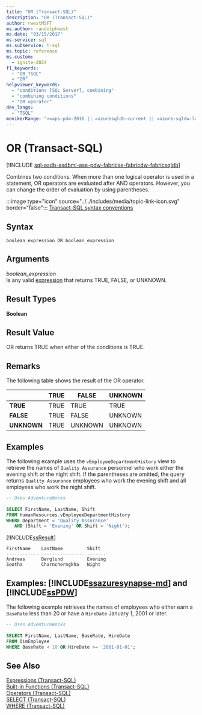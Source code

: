 ```yaml
---
title: "OR (Transact-SQL)"
description: "OR (Transact-SQL)"
author: rwestMSFT
ms.author: randolphwest
ms.date: "03/15/2017"
ms.service: sql
ms.subservice: t-sql
ms.topic: reference
ms.custom:
  - ignite-2024
f1_keywords:
  - "OR_TSQL"
  - "OR"
helpviewer_keywords:
  - "conditions [SQL Server], combining"
  - "combining conditions"
  - "OR operator"
dev_langs:
  - "TSQL"
monikerRange: ">=aps-pdw-2016 || =azuresqldb-current || =azure-sqldw-latest || >=sql-server-2016 || >=sql-server-linux-2017 || =azuresqldb-mi-current || =fabric"
---
```


# OR (Transact-SQL)

[!INCLUDE [sql-asdb-asdbmi-asa-pdw-fabricse-fabricdw-fabricsqldb](../../includes/applies-to-version/sql-asdb-asdbmi-asa-pdw-fabricse-fabricdw-fabricsqldb.md)]

Combines two conditions. When more than one logical operator is used in a statement, OR operators are evaluated after AND operators. However, you can change the order of evaluation by using parentheses.  
  
:::image type="icon" source="../../includes/media/topic-link-icon.svg" border="false"::: [Transact-SQL syntax conventions](../../t-sql/language-elements/transact-sql-syntax-conventions-transact-sql.md)  
  
## Syntax  
  
```syntaxsql
boolean_expression OR boolean_expression  
```  
  
## Arguments
 *boolean_expression*  
 Is any valid [expression](../../t-sql/language-elements/expressions-transact-sql.md) that returns TRUE, FALSE, or UNKNOWN.  
  
## Result Types  
 **Boolean**  
  
## Result Value  
 OR returns TRUE when either of the conditions is TRUE.  
  
## Remarks  
 The following table shows the result of the OR operator.  
  
||TRUE|FALSE|UNKNOWN|  
|------|----------|-----------|-------------|  
|**TRUE**|TRUE|TRUE|TRUE|  
|**FALSE**|TRUE|FALSE|UNKNOWN|  
|**UNKNOWN**|TRUE|UNKNOWN|UNKNOWN|  
  
## Examples  
 The following example uses the `vEmployeeDepartmentHistory` view to retrieve the names of `Quality Assurance` personnel who work either the evening shift or the night shift. If the parentheses are omitted, the query returns `Quality Assurance` employees who work the evening shift and all employees who work the night shift.  
  
```sql  
-- Uses AdventureWorks  
  
SELECT FirstName, LastName, Shift   
FROM HumanResources.vEmployeeDepartmentHistory  
WHERE Department = 'Quality Assurance'  
   AND (Shift = 'Evening' OR Shift = 'Night');  
```  
  
 [!INCLUDE[ssResult](../../includes/ssresult-md.md)]  
  
 ```
 FirstName    LastName         Shift 
 ------------ ---------------- ------- 
 Andreas      Berglund         Evening 
 Sootha       Charncherngkha   Night
 ```  
  
## Examples: [!INCLUDE[ssazuresynapse-md](../../includes/ssazuresynapse-md.md)] and [!INCLUDE[ssPDW](../../includes/sspdw-md.md)]  
 The following example retrieves the names of employees who either earn a `BaseRate` less than 20 or have a `HireDate` January 1, 2001 or later.  
  
```sql  
-- Uses AdventureWorks  
  
SELECT FirstName, LastName, BaseRate, HireDate   
FROM DimEmployee  
WHERE BaseRate < 10 OR HireDate >= '2001-01-01';  
```  
  
## See Also  
 [Expressions &#40;Transact-SQL&#41;](../../t-sql/language-elements/expressions-transact-sql.md)   
 [Built-in Functions &#40;Transact-SQL&#41;](~/t-sql/functions/functions.md)   
 [Operators &#40;Transact-SQL&#41;](../../t-sql/language-elements/operators-transact-sql.md)   
 [SELECT &#40;Transact-SQL&#41;](../../t-sql/queries/select-transact-sql.md)   
 [WHERE &#40;Transact-SQL&#41;](../../t-sql/queries/where-transact-sql.md)  
  
  
